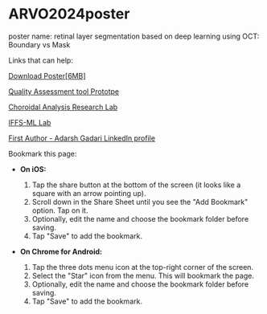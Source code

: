 # ARVO2024poster
poster name: retinal layer segmentation based on deep learning using OCT: Boundary vs Mask

Links that can help:

[Download Poster[6MB]](https://github.com/AdarshG-Uncg/ARVO2024poster/blob/main/ARVO%20poster_RLS2.pdf)

[Quality Assessment tool Prototpe](https://www.figma.com/proto/RMyxyHGtPVWZpmSZFAphPS/Untitled?type=design&node-id=1-2&t=ZJ6vs0qJ6ryuNwbx-1&scaling=scale-down&page-id=0%3A1&starting-point-node-id=1%3A2&mode=design)

[Choroidal Analysis Research Lab](https://choroidanalyticsresearch.com/index.php)

[IFFS-ML Lab](https://sites.google.com/uncg.edu/shan-suthaharan/iffs-ml-lab)

[First Author - Adarsh Gadari LinkedIn profile](https://www.linkedin.com/in/adarsh-gadari/)

Bookmark this page:

- **On iOS:**
  1. Tap the share button at the bottom of the screen (it looks like a square with an arrow pointing up).
  2. Scroll down in the Share Sheet until you see the "Add Bookmark" option. Tap on it.
  3. Optionally, edit the name and choose the bookmark folder before saving.
  4. Tap "Save" to add the bookmark.

- **On Chrome for Android:**
  1. Tap the three dots menu icon at the top-right corner of the screen.
  2. Select the "Star" icon from the menu. This will bookmark the page.
  3. Optionally, edit the name and choose the bookmark folder before saving.
  4. Tap "Save" to add the bookmark.
